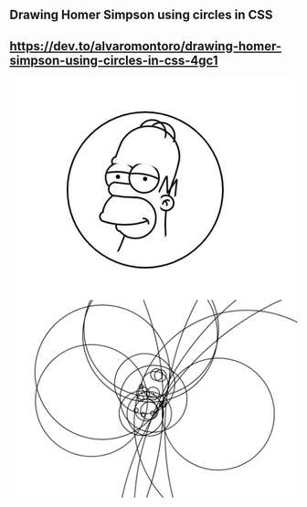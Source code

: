 ## Drawing Homer Simpson using circles in CSS
## https://dev.to/alvaromontoro/drawing-homer-simpson-using-circles-in-css-4gc1

<p align="center">
  <img src="https://github.com/tommios/CSS_Tips-Tricks/blob/master/DrawingHomerSimpson/01.JPG" width="600" alt="Demo" />
  <img src="https://github.com/tommios/CSS_Tips-Tricks/blob/master/DrawingHomerSimpson/02.JPG" width="600" alt="Demo" />
</p>